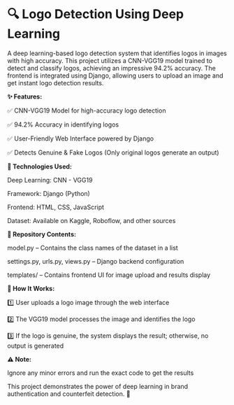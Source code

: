 # 🔍 Logo Detection Using Deep Learning

A deep learning-based logo detection system that identifies logos in images with high accuracy. This project utilizes a CNN-VGG19 model trained to detect and classify logos, achieving an impressive 94.2% accuracy. The frontend is integrated using Django, allowing users to upload an image and get instant logo detection results.

**✨ Features:**

✅ CNN-VGG19 Model for high-accuracy logo detection

✅ 94.2% Accuracy in identifying logos

✅ User-Friendly Web Interface powered by Django

✅ Detects Genuine & Fake Logos (Only original logos generate an output)

**🔧 Technologies Used:**

Deep Learning: CNN - VGG19

Framework: Django (Python)

Frontend: HTML, CSS, JavaScript

Dataset: Available on Kaggle, Roboflow, and other sources

**📂 Repository Contents:**

model.py – Contains the class names of the dataset in a list

settings.py, urls.py, views.py – Django backend configuration

templates/ – Contains frontend UI for image upload and results display

**🚀 How It Works:**

1️⃣ User uploads a logo image through the web interface

2️⃣ The VGG19 model processes the image and identifies the logo

3️⃣ If the logo is genuine, the system displays the result; otherwise, no output is generated

**⚠️ Note:**

Ignore any minor errors and run the exact code to get the results

This project demonstrates the power of deep learning in brand authentication and counterfeit detection. 🚀
